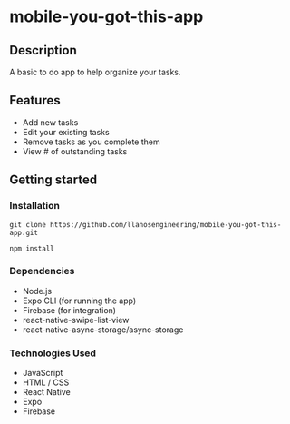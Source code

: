# mobile-you-got-this-app

## Description
A basic to do app to help organize your tasks.

## Features
* Add new tasks
* Edit your existing tasks
* Remove tasks as you complete them
* View # of outstanding tasks

## Getting started

### Installation
```
git clone https://github.com/llanosengineering/mobile-you-got-this-app.git
```
```
npm install
```



### Dependencies
* Node.js
* Expo CLI (for running the app)
* Firebase (for integration)
* react-native-swipe-list-view
* react-native-async-storage/async-storage

### Technologies Used
* JavaScript
* HTML / CSS
* React Native
* Expo
* Firebase




